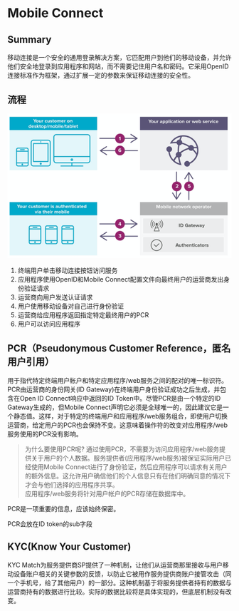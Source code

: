 # Mobile Connect

## Summary

移动连接是一个安全的通用登录解决方案，它匹配用户到他们的移动设备，并允许他们安全地登录到应用程序和网站，而不需要记住用户名和密码。它采用OpenID连接标准作为框架，通过扩展一定的参数来保证移动连接的安全性。

## 流程

![MobileConnect](./images/mobile-connect.png "MobileConnect")

1. 终端用户单击移动连接按钮访问服务
2. 应用程序使用OpenID和Mobile Connect配置文件向最终用户的运营商发出身份验证请求
3. 运营商向用户发送认证请求
4. 用户使用移动设备对自己进行身份验证
5. 运营商给应用程序返回指定特定最终用户的PCR
6. 用户可以访问应用程序

## PCR（Pseudonymous Customer Reference，匿名用户引用）

用于指代特定终端用户帐户和特定应用程序/web服务之间的配对的唯一标识符。  
PCR由运营商的身份网关(ID Gateway)在终端用户身份验证成功之后生成，并包含在Open ID Connect响应中返回的ID Token中。尽管PCR是由一个特定的ID Gateway生成的，但Mobile Connect声明它必须是全球唯一的，因此建议它是一个静态值。这样，对于特定的终端用户和应用程序/web服务组合，即使用户切换运营商，给定用户的PCR也会保持不变。这意味着操作符的改变对应用程序/web服务使用的PCR没有影响。
>为什么要使用PCR呢?
通过使用PCR，不需要为访问应用程序/web服务提供关于用户的个人数据。服务提供者(应用程序/web服务)被保证实际用户已经使用Mobile Connect进行了身份验证，然后应用程序可以请求有关用户的额外信息。这允许用户确信他们的个人信息只有在他们明确同意的情况下才会与他们选择的应用程序共享。  
应用程序/web服务将针对用户帐户的PCR存储在数据库中。

PCR是一项重要的信息，应该始终保密。

PCR会放在ID token的sub字段

## KYC(Know Your Customer)

KYC Match为服务提供商SP提供了一种机制，让他们从运营商那里接收与用户移动设备账户相关的关键参数的反馈，以防止它被用作服务提供商账户接管攻击（同一个手机号，给了其他用户）的一部分。这种机制基于将服务提供者持有的数据与运营商持有的数据进行比较。实际的数据比较将是具体实现的，但底层机制没有改变。
